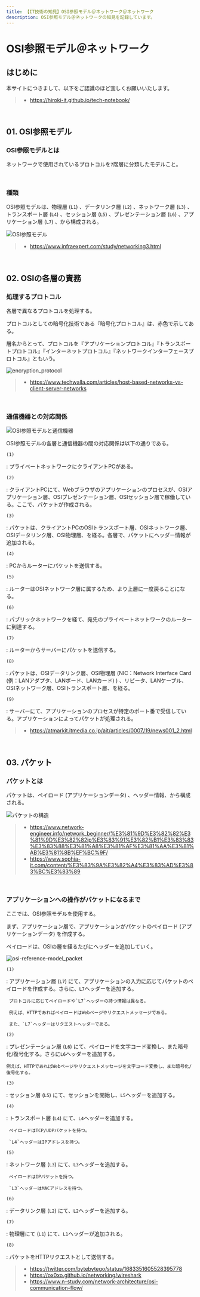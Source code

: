 ```yaml
---
title: 【IT技術の知見】OSI参照モデル＠ネットワーク＠ネットワーク
description: OSI参照モデル＠ネットワークの知見を記録しています。
---
```


# OSI参照モデル＠ネットワーク

## はじめに

本サイトにつきまして、以下をご認識のほど宜しくお願いいたします。

> - https://hiroki-it.github.io/tech-notebook/

<br>

## 01. OSI参照モデル

### OSI参照モデルとは

ネットワークで使用されているプロトコルを`7`階層に分類したモデルこと。

<br>

### 種類

OSI参照モデルは、物理層 (`L1`) 、データリンク層 (`L2`) 、ネットワーク層 (`L3`) 、トランスポート層 (`L4`) 、セッション層 (`L5`) 、プレゼンテーション層 (`L6`) 、アプリケーション層 (`L7`) 、から構成される。

![OSI参照モデル](https://raw.githubusercontent.com/hiroki-it/tech-notebook-images/master/images/OSI参照モデル.png)

> - https://www.infraexpert.com/study/networking3.html

<br>

## 02. OSIの各層の責務

### 処理するプロトコル

各層で異なるプロトコルを処理する。

プロトコルとしての暗号化技術である『暗号化プロトコル』は、赤色で示してある。

層名からとって、プロトコルを『アプリケーションプロトコル』『トランスポートプロトコル』『インターネットプロトコル』『ネットワークインターフェースプロトコル』ともいう。

![encryption_protocol](https://raw.githubusercontent.com/hiroki-it/tech-notebook-images/master/images/encryption_protocol.png)

> - https://www.techwalla.com/articles/host-based-networks-vs-client-server-networks

<br>

### 通信機器との対応関係

![OSI参照モデルと通信機器](https://raw.githubusercontent.com/hiroki-it/tech-notebook-images/master/images/OSI参照モデルと通信機器.jpg)

OSI参照モデルの各層と通信機器の間の対応関係は以下の通りである。

`(1)`

: プライベートネットワークにクライアントPCがある。

`(2)`

: クライアントPCにて、Webブラウザのアプリケーションのプロセスが、OSIアプリケーション層、OSIプレゼンテーション層、OSIセッション層で稼働している。ここで、パケットが作成される。

`(3)`

: パケットは、クライアントPCのOSIトランスポート層、OSIネットワーク層、OSIデータリンク層、OSI物理層、を経る。各層で、パケットにヘッダー情報が追加される。

`(4)`

: PCからルーターにパケットを送信する。

`(5)`

: ルーターはOSIネットワーク層に属するため、より上層に一度戻ることになる。

`(6)`

: パブリックネットワークを経て、宛先のプライベートネットワークのルーターに到達する。

`(7)`

: ルーターからサーバーにパケットを送信する。

`(8)`

: パケットは、OSIデータリンク層、OSI物理層 (NIC：Network Interface Card (例：LANアダプタ、LANボード、LANカード) ) 、リピータ、LANケーブル、OSIネットワーク層、OSIトランスポート層、を経る。

`(9)`

: サーバーにて、アプリケーションのプロセスが特定のポート番で受信している。アプリケーションによってパケットが処理される。

> - https://atmarkit.itmedia.co.jp/ait/articles/0007/19/news001_2.html

<br>

## 03. パケット

### パケットとは

パケットは、ペイロード (アプリケーションデータ) 、ヘッダー情報、から構成される。

![パケットの構造](https://raw.githubusercontent.com/hiroki-it/tech-notebook-images/master/images/パケットの構造.jpg)

> - https://www.network-engineer.info/network_beginner/%E3%81%9D%E3%82%82%E3%81%9D%E3%82%82ip%E3%83%91%E3%82%B1%E3%83%83%E3%83%88%E3%81%A8%E3%81%AF%E3%81%AA%E3%81%AB%E3%81%8B%EF%BC%9F/
> - https://www.sophia-it.com/content/%E3%83%9A%E3%82%A4%E3%83%AD%E3%83%BC%E3%83%89

<br>

### アプリケーションへの操作がパケットになるまで

ここでは、OSI参照モデルを使用する。

まず、アプリケーション層で、アプリケーションがパケットのペイロード (アプリケーションデータ) を作成する。

ペイロードは、OSIの層を経るたびにヘッダーを追加していく。

![osi-reference-model_packet](https://raw.githubusercontent.com/hiroki-it/tech-notebook-images/master/images/osi-reference-model_packet.png)

`(1)`

: アプリケーション層 (`L7`) にて、アプリケーションの入力に応じてパケットのペイロードを作成する。さらに、`L7`ヘッダーを追加する。

     プロトコルに応じてペイロードや`L7`ヘッダーの持つ情報は異なる。

     例えば、HTTPであればペイロードはWebページやリクエストメッセージである。

     また、`L7`ヘッダーはリクエストヘッダーである。

`(2)`

: プレゼンテーション層 (`L6`) にて、ペイロードを文字コード変換し、また暗号化/復号化する。さらに`L6`ヘッダーを追加する。

    例えば、HTTPであればWebページやリクエストメッセージを文字コード変換し、また暗号化/復号化する。

`(3)`

: セッション層 (`L5`) にて、セッションを開始し、`L5`ヘッダーを追加する。

`(4)`

: トランスポート層 (`L4`) にて、`L4`ヘッダーを追加する。

     ペイロードはTCP/UDPパケットを持つ。

     `L4`ヘッダーはIPアドレスを持つ。

`(5)`

: ネットワーク層 (`L3`) にて、`L3`ヘッダーを追加する。

     ペイロードはIPパケットを持つ。

     `L3`ヘッダーはMACアドレスを持つ。

`(6)`

: データリンク層 (`L2`) にて、`L2`ヘッダーを追加する。

`(7)`

: 物理層にて (`L1`) にて、`L1`ヘッダーが追加される。

`(8)`

: パケットをHTTPリクエストとして送信する。

> - https://twitter.com/bytebytego/status/1683351605528395778
> - https://ox0xo.github.io/networking/wireshark
> - https://www.n-study.com/network-architecture/osi-communication-flow/

<br>

